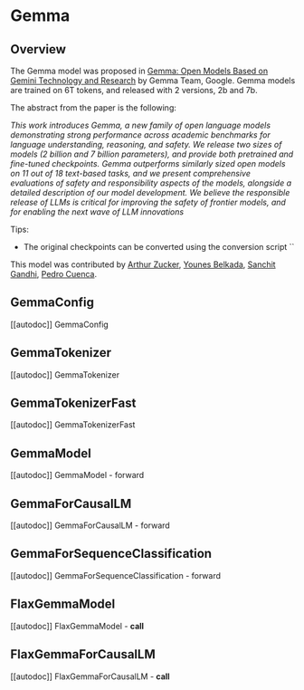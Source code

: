<!--Copyright 2024 The HuggingFace Team. All rights reserved.

Licensed under the Apache License, Version 2.0 (the "License"); you may not use this file except in compliance with
the License. You may obtain a copy of the License at

http://www.apache.org/licenses/LICENSE-2.0

Unless required by applicable law or agreed to in writing, software distributed under the License is distributed on
an "AS IS" BASIS, WITHOUT WARRANTIES OR CONDITIONS OF ANY KIND, either express or implied. See the License for the
specific language governing permissions and limitations under the License.

⚠️ Note that this file is in Markdown but contain specific syntax for our doc-builder (similar to MDX) that may not be
rendered properly in your Markdown viewer.

-->

# Gemma

## Overview

The Gemma model was proposed in [Gemma: Open Models Based on Gemini Technology and Research](<INSERT PAPER LINK HERE>) by Gemma Team, Google.
Gemma models are trained on 6T tokens, and released with 2 versions, 2b and 7b.

The abstract from the paper is the following:

*This work introduces Gemma, a new family of open language models demonstrating strong performance across academic benchmarks for language understanding, reasoning, and safety. We release two sizes of models (2 billion and 7 billion parameters), and provide both pretrained and fine-tuned checkpoints. Gemma outperforms similarly sized open models on 11 out of 18 text-based tasks, and we present comprehensive evaluations of safety and responsibility aspects of the models, alongside a detailed description of our model development. We believe the responsible release of LLMs is critical for improving the safety of frontier models, and for enabling the next wave of LLM innovations*

Tips:

- The original checkpoints can be converted using the conversion script `` 

This model was contributed by [Arthur Zucker](https://huggingface.co/ArthurZ), [Younes Belkada](https://huggingface.co/ybelkada), [Sanchit Gandhi](https://huggingface.co/sanchit-gandhi), [Pedro Cuenca](https://huggingface.co/pcuenq).


## GemmaConfig

[[autodoc]] GemmaConfig

## GemmaTokenizer

[[autodoc]] GemmaTokenizer


## GemmaTokenizerFast

[[autodoc]] GemmaTokenizerFast

## GemmaModel

[[autodoc]] GemmaModel
    - forward

## GemmaForCausalLM

[[autodoc]] GemmaForCausalLM
    - forward

## GemmaForSequenceClassification

[[autodoc]] GemmaForSequenceClassification
    - forward

## FlaxGemmaModel

[[autodoc]] FlaxGemmaModel
    - __call__

## FlaxGemmaForCausalLM

[[autodoc]] FlaxGemmaForCausalLM
    - __call__
